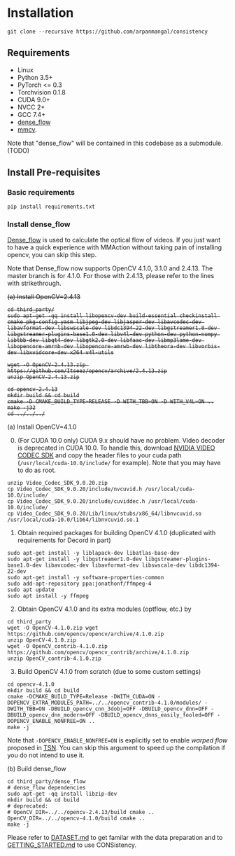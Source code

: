 # Installation

```shell
git clone --recursive https://github.com/arpanmangal/consistency
```

## Requirements

- Linux
- Python 3.5+
- PyTorch <= 0.3
- Torchvision 0.1.8
- CUDA 9.0+
- NVCC 2+
- GCC 7.4+
- [dense_flow](https://github.com/yjxiong/dense_flow)
- [mmcv](https://github.com/open-mmlab/mmcv).

Note that "dense_flow" will be contained in this codebase as a submodule. (TODO)

## Install Pre-requisites

### Basic requirements
```
pip install requirements.txt
```

### Install dense_flow
[Dense_flow](https://github.com/yjxiong/dense_flow) is used to calculate the optical flow of videos.
If you just want to have a quick experience with MMAction without taking pain of installing opencv, you can skip this step.

Note that Dense_flow now supports OpenCV 4.1.0, 3.1.0 and 2.4.13.
The master branch is for 4.1.0. For those with 2.4.13, please refer to the lines with strikethrough.

<del>
(a) Install OpenCV=2.4.13

```shell
cd third_party/
sudo apt-get -qq install libopencv-dev build-essential checkinstall cmake pkg-config yasm libjpeg-dev libjasper-dev libavcodec-dev libavformat-dev libswscale-dev libdc1394-22-dev libgstreamer1.0-dev libgstreamer-plugins-base1.0-dev libv4l-dev python-dev python-numpy libtbb-dev libqt4-dev libgtk2.0-dev libfaac-dev libmp3lame-dev libopencore-amrnb-dev libopencore-amrwb-dev libtheora-dev libvorbis-dev libxvidcore-dev x264 v4l-utils

wget -O OpenCV-2.4.13.zip https://github.com/Itseez/opencv/archive/2.4.13.zip
unzip OpenCV-2.4.13.zip

cd opencv-2.4.13
mkdir build && cd build
cmake -D CMAKE_BUILD_TYPE=RELEASE -D WITH_TBB=ON -D WITH_V4L=ON ..
make -j32
cd ../../../
```
</del>

(a) Install OpenCV=4.1.0

0. (For CUDA 10.0 only) CUDA 9.x should have no problem.
  Video decoder is deprecated in CUDA 10.0.
To handle this, download [NVIDIA VIDEO CODEC SDK](https://developer.nvidia.com/nvidia-video-codec-sdk) and copy the header files to your cuda path (`/usr/local/cuda-10.0/include/` for example).
Note that you may have to do as root.

```shell
unzip Video_Codec_SDK_9.0.20.zip
cp Video_Codec_SDK_9.0.20/include/nvcuvid.h /usr/local/cuda-10.0/include/
cp Video_Codec_SDK_9.0.20/include/cuviddec.h /usr/local/cuda-10.0/include/
cp Video_Codec_SDK_9.0.20/Lib/linux/stubs/x86_64/libnvcuvid.so /usr/local/cuda-10.0/lib64/libnvcuvid.so.1
```

1. Obtain required packages for building OpenCV 4.1.0 (duplicated with requirements for Decord in part)

```shell
sudo apt-get install -y liblapack-dev libatlas-base-dev
sudo apt-get install -y libgstreamer1.0-dev libgstreamer-plugins-base1.0-dev libavcodec-dev libavformat-dev libswscale-dev libdc1394-22-dev
sudo apt-get install -y software-properties-common
sudo add-apt-repository ppa:jonathonf/ffmpeg-4
sudo apt update
sudo apt install -y ffmpeg
```

2. Obtain OpenCV 4.1.0 and its extra modules (optflow, etc.) by

```shell
cd third_party
wget -O OpenCV-4.1.0.zip wget https://github.com/opencv/opencv/archive/4.1.0.zip
unzip OpenCV-4.1.0.zip
wget -O OpenCV_contrib-4.1.0.zip https://github.com/opencv/opencv_contrib/archive/4.1.0.zip
unzip OpenCV_contrib-4.1.0.zip
```

3. Build OpenCV 4.1.0 from scratch (due to some custom settings)

```
cd opencv-4.1.0
mkdir build && cd build
cmake -DCMAKE_BUILD_TYPE=Release -DWITH_CUDA=ON -DOPENCV_EXTRA_MODULES_PATH=../../opencv_contrib-4.1.0/modules/ -DWITH_TBB=ON -DBUILD_opencv_cnn_3dobj=OFF -DBUILD_opencv_dnn=OFF -DBUILD_opencv_dnn_modern=OFF -DBUILD_opencv_dnns_easily_fooled=OFF -DOPENCV_ENABLE_NONFREE=ON ..
make -j
```

Note that `-DOPENCV_ENABLE_NONFREE=ON` is explicitly set to enable *warped flow* proposed in [TSN](https://arxiv.org/abs/1608.00859).
You can skip this argument to speed up the compilation if you do not intend to use it.

(b) Build dense_flow
```shell
cd third_party/dense_flow
# dense_flow dependencies
sudo apt-get -qq install libzip-dev
mkdir build && cd build
# deprecated:
# OpenCV_DIR=../../opencv-2.4.13/build cmake ..
OpenCV_DIR=../../opencv-4.1.0/build cmake ..
make -j
```

Please refer to [DATASET.md](https://github.com/open-mmlab/mmaction/blob/master/DATASET.md) to get familar with the data preparation and to [GETTING_STARTED.md](https://github.com/open-mmlab/mmaction/blob/master/GETTING_STARTED.md) to use CONSistency.

